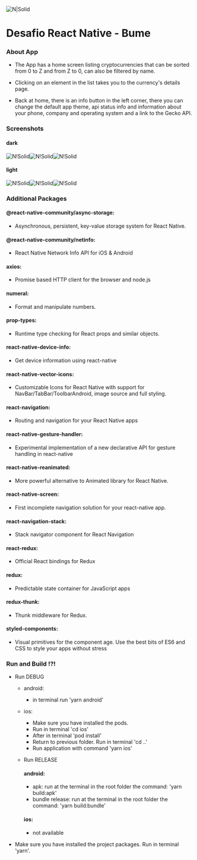 ![N|Solid](app/assets/app-icon.png)

# Desafio React Native - Bume

### About App

- The App has a home screen listing cryptocurrencies that can be sorted from 0 to Z and from Z to 0, can also be filtered by name.

- Clicking on an element in the list takes you to the currency's details page.

- Back at home, there is an info button in the left corner, there you can change the default app theme, api status info and information about your phone, company and operating system and a link to the Gecko API.

### Screenshots

#### dark

![N!Solid](screenshots/dark1.png)![N!Solid](screenshots/dark2.png)![N!Solid](screenshots/dark3.png)

#### light

![N!Solid](screenshots/light1.png)![N!Solid](screenshots/light2.png)![N!Solid](screenshots/light3.png)

### Additional Packages

#### @react-native-community/async-storage:

- Asynchronous, persistent, key-value storage system for React Native.

#### @react-native-community/netinfo:

- React Native Network Info API for iOS & Android

#### axios:

- Promise based HTTP client for the browser and node.js

#### numeral:

- Format and manipulate numbers.

#### prop-types:

- Runtime type checking for React props and similar objects.

#### react-native-device-info:

- Get device information using react-native

#### react-native-vector-icons:

- Customizable Icons for React Native with support for NavBar/TabBar/ToolbarAndroid, image source and full styling.

#### react-navigation:

- Routing and navigation for your React Native apps

#### react-native-gesture-handler:

- Experimental implementation of a new declarative API for gesture handling in react-native

#### react-native-reanimated:

- More powerful alternative to Animated library for React Native.

#### react-native-screen:

- First incomplete navigation solution for your react-native app.

#### react-navigation-stack:

- Stack navigator component for React Navigation

#### react-redux:

- Official React bindings for Redux

#### redux:

- Predictable state container for JavaScript apps

#### redux-thunk:

- Thunk middleware for Redux.

#### styled-components:

- Visual primitives for the component age. Use the best bits of ES6 and CSS to style your apps without stress

### Run and Build !?!

- Run DEBUG

  * android: 
    - in terminal run 'yarn android'

  * ios:
      - Make sure you have installed the pods.
      - Run in terminal 'cd ios'
      - After in terminal 'pod install'
      - Return to previous folder. Run in terminal 'cd ..'
      - Run application with command 'yarn ios'

  - Run RELEASE

    #### android:
    - apk: run at the terminal in the root folder the command: 'yarn build:apk'
    - bundle release: run at the terminal in the root folder the command: 'yarn build:bundle'
    #### ios:
    - not available

* Make sure you have installed the project packages. Run in terminal 'yarn'.
